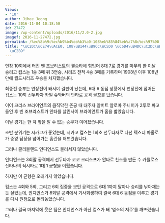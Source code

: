 ```yaml
---
Views:
- '10'
author: Jihee Jeong
date: 2016-11-04 10:18:50
id: 27472
image: /wp-content/uploads/2016/11/2.0-2.jpg
imagef: 2016-11-27472.jpg
permalink: /%ec%8b%9c%ec%b9%b4%ea%b3%a0-108%eb%85%84%eb%a7%8c%ec%97%90-%ec%9b%94%eb%93%9c%ec%8b%9c%eb%a6%ac%ec%a6%88-%ec%9a%b0%ec%8a%b9/
title: "\uC2DC\uCE74\uACE0, 108\uB144\uB9CC\uC5D0 \uC6D4\uB4DC\uC2DC\uB9AC\uC988 \uC6B0\
  \uC2B9"
---
```


연장 10회에서 터진 벤 조브리스트의 결승타에 힘입어 8대 7로 경기를 마무리 한 이날 승리고 컵스는 1승 3패 뒤 3연승, 시리즈 전적 4승 3패를 기록하며 1908년 이후 108년 만에 월드시리즈 우승을 차지했습니다.

최종전 승부는 연장전이 돼서야 결판이 났는데, 6대 6 동점 상황에서 연장전에 접어든 컵스는 10회 선두타자 카일 슈와버의 안타로 공격 물꼬를 텄습니다.

이어 크리스 브라이언트의 큼직막한 뜬공 때 대주자 알버트 알로마 주니어가 2루로 파고들언 후 벤 조브리스트가 안타를 날린사이 브라이언트가 홈을 밟았습니다.

이날 경기는 한 치 앞을 알 수 없는 승부가 이어졌습니다.

초반 분위기는 시카고가 좋았는데, 시카고 컵스는 1회초 선두타자로 나선 덱스터 파울로가 중앙 담장을 넘어가는 홈런을 터뜨렸습니다.

그러나 클리블랜드 인디언스도 물러서지 않았습니다.

인디언스는 3회말 공격에서 선두타자 코코 크리스프가 안타로 찬스를 만든 수 카를로스 산타나의 적시타로 1대 1 균형을 이뤘습니다.

하지만 이 균형은 오래가지 않았습니다.

컵스는 4회와 5회, 그리고 6회 집중을 보인 공격으로 6대 1까지 달아나 승리를 낚아채는 듯 싶었는데, 인디언스가 8회말 공격에서 기사회생하여 결국 6대 6 동점을 이루고 경기를 다시 원점으로 돌려놓았습니다.

그러나 결국 마지막에 웃은 팀은 인디언스가 아닌 컵스가 돼 ‘염소의 저주’를 깨뜨렸습니다.